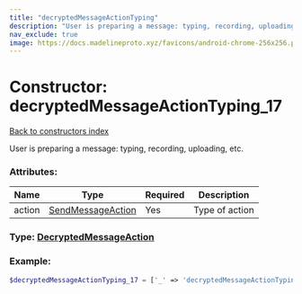 ```yaml
---
title: "decryptedMessageActionTyping"
description: "User is preparing a message: typing, recording, uploading, etc."
nav_exclude: true
image: https://docs.madelineproto.xyz/favicons/android-chrome-256x256.png
---
```

# Constructor: decryptedMessageActionTyping\_17  
[Back to constructors index](/API_docs/constructors/index.html)



User is preparing a message: typing, recording, uploading, etc.

### Attributes:

| Name     |    Type       | Required | Description |
|----------|---------------|----------|-------------|
|action|[SendMessageAction](/API_docs/types/SendMessageAction.html) | Yes|Type of action|



### Type: [DecryptedMessageAction](/API_docs/types/DecryptedMessageAction.html)


### Example:

```php
$decryptedMessageActionTyping_17 = ['_' => 'decryptedMessageActionTyping', 'action' => SendMessageAction];
```  
